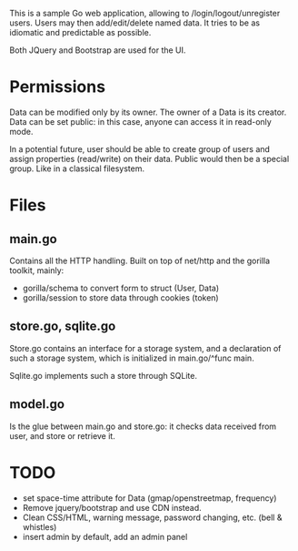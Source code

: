 This is a sample Go web application, allowing to
/login/logout/unregister users. Users may then add/edit/delete
named data. It tries to be as idiomatic and predictable as possible.

Both JQuery and Bootstrap are used for the UI.

# Permissions
Data can be modified only by its owner. The owner
of a Data is its creator. Data can be set public:
in this case, anyone can access it in read-only mode.

In a potential future, user should be able to create group
of users and assign properties (read/write) on their data.
Public would then be a special group. Like in a classical
filesystem.

# Files
## main.go
Contains all the HTTP handling. Built on top of net/http and
the gorilla toolkit, mainly:

* gorilla/schema to convert form to struct (User, Data)
* gorilla/session to store data through cookies (token)

## store.go, sqlite.go 
Store.go contains an interface for a storage system, and a
declaration of such a storage system, which is initialized in
main.go/^func main.

Sqlite.go implements such a store through SQLite.

## model.go
Is the glue between main.go and store.go: it checks data
received from user, and store or retrieve it.

# TODO

* set space-time attribute for Data (gmap/openstreetmap, frequency)
* Remove jquery/bootstrap and use CDN instead.
* Clean CSS/HTML, warning message, password changing, etc. (bell & whistles)
* insert admin by default, add an admin panel
